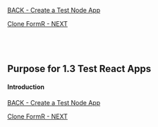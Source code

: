 
<!-- ------------------------------------------------------------------------- -->

<div class="page-back">

[BACK - Create a Test Node App](/Setup/purposes/pfr0102_Test-Node-Apps.md)
</div><div class="page-next">

[Clone FormR - NEXT](/Setup/purposes/pfr0103_Clone-FormR.md)
</div><div style="margin-top:35px">&nbsp;</div>
 
<!-- ------------------------------------------------------------------------- -->

## Purpose for 1.3 Test React Apps

#### Introduction

<!-- ------------------------------------------------------------------------- -->

<div class="page-back">

[BACK - Create a Test Node App](/Setup/purposes/pfr0102_Test-Node-Apps.md)
</div><div class="page-next">

[Clone FormR - NEXT](/Setup/purposes/pfr0103_Clone-FormR.md)
</div>
<!-- ------------------------------------------------------------------------- -->
